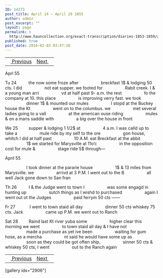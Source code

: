 ```yaml
---
ID: 14273
post_title: April 24 – April 28 1855
author: admin
post_excerpt: ""
layout: page
permalink: >
  http://www.hauncollection.org/exact-transcription/diaries-1853-1859/april-24-april-29-1855/
published: true
post_date: 2016-02-03 03:47:28
---
```

<table style="width: 100%;" align="center">
<tbody>
<tr>
<td><a href="http://www.hauncollection.org/version-2/diaries-1853-1859/april-19-april-23-1855/"><img src="https://lh3.googleusercontent.com/-EFJpxxNiPNw/VqgtWBCZrMI/AAAAAAAAAFU/WfY4lPFWWkg/s800-Ic42/Soeb-Plain-Arrows-8-10px.png" alt="" width="10" height="10" /> Previous</a></td>
<td style="text-align: right;"><a href="http://www.hauncollection.org/version-2/diaries-1853-1859/april-29-may-3-1855/">Next <img src="https://lh3.googleusercontent.com/-67k0cYlpXHw/VqgtWKz1MXI/AAAAAAAAAFU/k9PW_Piyurk/s800-Ic42/Soeb-Plain-Arrows-5-10px.png" alt="" width="10" height="10" /></a></td>
</tr>
</tbody>
</table>
Aprl 55

Tu 24          the now some froze after
<span style="margin-left: 70px;">breckfast 1$ &amp; lodging 50 cts. I did
<span style="margin-left: 70px;">not eat supper. we footed for
<span style="margin-left: 70px;">Rabit creek. I &amp; a young man arri
<span style="margin-left: 70px;">vd at half past 9- a.m. the rest
<span style="margin-left: 70px;">fo the company at 10. this place
<span style="margin-left: 70px;">is improving verry fast. we took
<span style="margin-left: 70px;">dinner 1$ &amp; mounted our mules
<span style="margin-left: 70px;">I stopd at the Buckey house the Kt
<span style="margin-left: 70px;">went on to the columbus. we
<span style="margin-left: 70px;">met several ladies going to a vall
<span style="margin-left: 70px;">at the american ouse riding
<span style="margin-left: 70px;">mules &amp; on a mans saddle with
<span style="margin-left: 70px;">a big over the house in front</span></span></span></span></span></span></span></span></span></span></span></span></span>

We 25         supper &amp; lodging 1 1/2$ at
<span style="margin-left: 70px;">4 a.m. I was calld up to take a
<span style="margin-left: 70px;">mule ride by my self to the ore
<span style="margin-left: 70px;">gon house, whitch I did at half past
<span style="margin-left: 70px;">10 A.M. eat Breckfast at the abbit
<span style="margin-left: 70px;">1$ we started for Marysville at 11o’c
<span style="margin-left: 70px;">in the opposition cost for mule &amp;
<span style="margin-left: 70px;">stage ride 5$ through—</span></span></span></span></span></span></span>

April 55

<span style="margin-left: 70px;">I took dinner at the pararie house
<span style="margin-left: 70px;">1$ &amp; 13 miles from Marysville. we
<span style="margin-left: 70px;">arrivd at 3 P.M. I went out to the B
<span style="margin-left: 70px;">all well Jack gone down to San fran</span></span></span></span>

Th 26          I &amp; the Judge went to town I
<span style="margin-left: 70px;">was some engagd in hunting up
<span style="margin-left: 70px;">sutch things as I wishd to purchased
<span style="margin-left: 70px;">again I went out ot the Judges
<span style="margin-left: 70px;">paid ferrym 50 cts ——</span></span></span></span>

Fr 27            I went to town staid all day
<span style="margin-left: 70px;">dinner 50 cts whiskey 75 cts. Jack
<span style="margin-left: 70px;">came up P.M. we went out to Ranch</span></span>

Sat 28         Raind last Kt river yuba some
<span style="margin-left: 70px;">higher clear this morning we went
<span style="margin-left: 70px;">to town staid all day &amp; I have not
<span style="margin-left: 70px;">made a purchase as yet ive been
<span style="margin-left: 70px;">waiting for gum hose, as a mercha
<span style="margin-left: 70px;">nt said he would have some up as
<span style="margin-left: 70px;">soon as they could be got often ship,
<span style="margin-left: 70px;">sinner 50 cts &amp; whiskey 50 cts, I went
<span style="margin-left: 70px;">out to the Ranch again</span></span></span></span></span></span></span></span>
<table style="width: 100%;" align="center">
<tbody>
<tr>
<td><a href="http://www.hauncollection.org/version-2/diaries-1853-1859/april-19-april-23-1855/"><img src="https://lh3.googleusercontent.com/-EFJpxxNiPNw/VqgtWBCZrMI/AAAAAAAAAFU/WfY4lPFWWkg/s800-Ic42/Soeb-Plain-Arrows-8-10px.png" alt="" width="10" height="10" /> Previous</a></td>
<td style="text-align: right;"><a href="http://www.hauncollection.org/version-2/diaries-1853-1859/april-29-may-3-1855/">Next <img src="https://lh3.googleusercontent.com/-67k0cYlpXHw/VqgtWKz1MXI/AAAAAAAAAFU/k9PW_Piyurk/s800-Ic42/Soeb-Plain-Arrows-5-10px.png" alt="" width="10" height="10" /></a></td>
</tr>
</tbody>
</table>
[gallery ids="2906"]